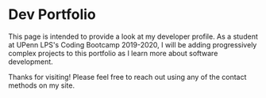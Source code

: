 # Dev Portfolio


This page is intended to provide a look at my developer profile. As a student at UPenn LPS's Coding Bootcamp 2019-2020, I will be adding progressively complex projects to this portfolio as I learn more about software development. 

Thanks for visiting! Please feel free to reach out using any of the contact methods on my site.

